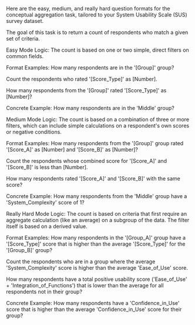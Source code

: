 Here are the easy, medium, and really hard question formats for the conceptual aggregation task, tailored to your System Usability Scale (SUS) survey dataset.

The goal of this task is to return a count of respondents who match a given set of criteria.

Easy Mode
Logic: The count is based on one or two simple, direct filters on common fields.

Format Examples:
How many respondents are in the '[Group]' group?

Count the respondents who rated '[Score_Type]' as [Number].

How many respondents from the '[Group]' rated '[Score_Type]' as [Number]?

Concrete Example:
How many respondents are in the 'Middle' group?

Medium Mode
Logic: The count is based on a combination of three or more filters, which can include simple calculations on a respondent's own scores or negative conditions.

Format Examples:
How many respondents from the '[Group]' group rated '[Score_A]' as [Number] and '[Score_B]' as [Number]?

Count the respondents whose combined score for '[Score_A]' and '[Score_B]' is less than [Number].

How many respondents rated '[Score_A]' and '[Score_B]' with the same score?

Concrete Example:
How many respondents from the 'Middle' group have a 'System_Complexity' score of 1?

Really Hard Mode
Logic: The count is based on criteria that first require an aggregate calculation (like an average) on a subgroup of the data. The filter itself is based on a derived value.

Format Examples:
How many respondents in the '[Group_A]' group have a '[Score_Type]' score that is higher than the average '[Score_Type]' for the '[Group_B]' group?

Count the respondents who are in a group where the average 'System_Complexity' score is higher than the average 'Ease_of_Use' score.

How many respondents have a total positive usability score ('Ease_of_Use' + 'Integration_of_Functions') that is lower than the average for all respondents not in their group?

Concrete Example:
How many respondents have a 'Confidence_in_Use' score that is higher than the average 'Confidence_in_Use' score for their group?